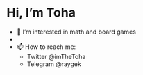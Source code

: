 # Hi, I’m Toha

- 👀 I’m interested in math and board games
- 
- 📫 How to reach me:
  - Twitter @imTheToha
  - Telegram @raygek
 


<!---
RaygekFox/RaygekFox is a ✨ special ✨ repository because its `README.md` (this file) appears on your GitHub profile.
You can click the Preview link to take a look at your changes.
--->
